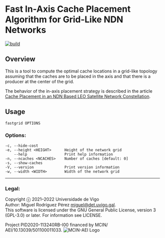 Fast In-Axis Cache Placement Algorithm for Grid-Like NDN Networks 
===

[![build](https://github.com/ICARUS-ICN/fastgridcache/actions/workflows/build.yml/badge.svg)](https://github.com/ICARUS-ICN/fastgridcache/actions/workflows/build.yml)

Overview
---

This is a tool to compute the optimal cache locations in a grid-like topology assuming 
that the caches are to be placed in the axis and that there is a producer at the center
of the grid.

The behavior of the in-axis placement strategy is described in the article
[Cache Placement in an NDN Based LEO Satellite Network
Constellation](https://doi.org/10.1109/TAES.2022.3227530).

Usage
---

    fastgrid OPTIONS

### Options:


    -c, --hide-cost
    -e, --height <HEIGHT>      Height of the network grid
        --help                 Print help information
    -n, --ncaches <NCACHES>    Number of caches [default: 0]
    -s, --show-caches
    -V, --version              Print version information
    -w, --width <WIDTH>        Width of the network grid


---
### Legal:
Copyright ⓒ 2021–2022 Universidade de Vigo<br>
Author: Miguel Rodríguez Pérez <miguel@det.uvigo.gal>.<br>
This software is licensed under the GNU General Public License, version 3 (GPL-3.0) or later. For information see LICENSE.


Project PID2020-113240RB-I00 financed by MCIN/ AEI/10.13039/501100011033.
![MCIN-AEI Logo](https://icarus.det.uvigo.es/assets/img/logo-mcin-aei.png)
